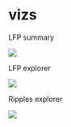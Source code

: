 # vizs


LFP summary 

![](https://github.com/RobertoDF/vizs/blob/main/lfp_summary.gif)  

LFP explorer     

![](https://github.com/RobertoDF/vizs/blob/main/lfp_explorergif)  

Ripples explorer    

![](https://github.com/RobertoDF/vizs/blob/main/Ripples_explorer.gif)  

